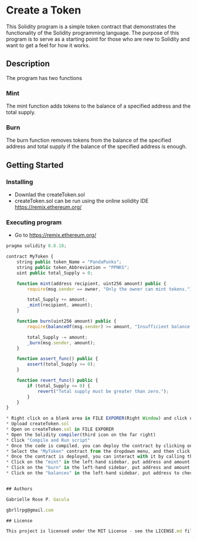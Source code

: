 # Create a Token

This Solidity program is a simple token contract that demonstrates the functionality of the Solidity programming language. The purpose of this program is to serve as a starting point for those who are new to Solidity and want to get a feel for how it works.

## Description

The program has two functions
### Mint
The mint function adds tokens to the balance of a specified address and the total supply.
### Burn
The burn function removes tokens from the balance of the specified address and total supply if the balance of the specified address is enough.

## Getting Started

### Installing

* Downlad the createToken.sol
* createToken.sol can be run using the online solidity IDE https://remix.ethereum.org/

### Executing program

* Go to https://remix.ethereum.org/

```javascript
pragma solidity 0.8.18;

contract MyToken {
    string public token_Name = "PandaPunks";
    string public token_Abbreviation = "PPNKS";
    uint public total_Supply = 0;

    function mint(address recipient, uint256 amount) public {
        require(msg.sender == owner, "Only the owner can mint tokens.");

        total_Supply += amount;
        _mint(recipient, amount);
    }

    function burn(uint256 amount) public {
        require(balanceOf(msg.sender) >= amount, "Insufficient balance to burn.");

        total_Supply -= amount;
        _burn(msg.sender, amount);
    }

    function assert_func() public {
        assert(total_Supply >= 0);
    }

    function revert_func() public {
        if (total_Supply <= 0) {
            revert("Total supply must be greater than zero.");
        }
    }
}

* Right click on a blank area in FILE EXPORER(Right Window) and click upload file
* Upload createToken.sol
* Open on createToken.sol in FILE EXPORER
* Open the Solidity compiler(third icon on the far right)
* Click "Compile and Run script"
* Once the code is compiled, you can deploy the contract by clicking on the "Deploy & Run Transactions" tab in the left-hand sidebar. 
* Select the "MyToken" contract from the dropdown menu, and then click on the "Deploy" button.
* Once the contract is deployed, you can interact with it by calling the MyToken function. 
* Click on the "mint" in the left-hand sidebar, put address and amount to mint. 
* Click on the "burn" in the left-hand sidebar, put address and amount to burn. 
* Click on the "balances" in the left-hand sidebar, put address to check total balance. 


## Authors

Gabrielle Rose P. Gacula

gbrllrpg@gmail.com

## License

This project is licensed under the MIT License - see the LICENSE.md file for details
